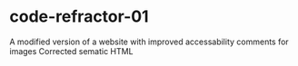 # code-refractor-01

A modified version of a website with improved accessability comments for images
Corrected sematic HTML
